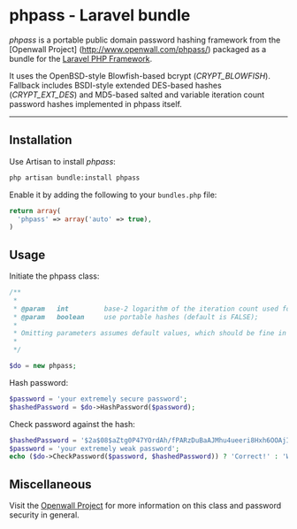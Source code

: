 # phpass - Laravel bundle

*phpass* is a portable public domain password hashing framework from the [Openwall Project]
(http://www.openwall.com/phpass/) packaged as a bundle for the [Laravel PHP Framework](https://github.com/laravel/laravel).  

It uses the OpenBSD-style Blowfish-based bcrypt (*CRYPT_BLOWFISH*). Fallback includes BSDI-style extended DES-based hashes (*CRYPT_EXT_DES*) and 
MD5-based salted and variable iteration count password hashes implemented in phpass itself.

-----

## Installation

Use Artisan to install *phpass*:

```bash
php artisan bundle:install phpass
```

Enable it by adding the following to your `bundles.php` file:

```php
return array(
  'phpass' => array('auto' => true),
)
```

## Usage

Initiate the phpass class:

```php
/**
 *
 * @param   int			base-2 logarithm of the iteration count used for password stretching (default is 8);
 * @param	boolean		use portable hashes (default is FALSE);
 *
 * Omitting parameters assumes default values, which should be fine in most cases.
 *
 */

$do = new phpass;
```

Hash password:

```php
$password = 'your extremely secure password';
$hashedPassword = $do->HashPassword($password);
```

Check password against the hash:

```php
$hashedPassword = '$2a$08$aZtg0P47YOrdAh/fPARzDuBaAJMhu4ueeri8Hxh6OOAjI80HXVwHu';
$password = 'your extremely weak password';
echo ($do->CheckPassword($password, $hashedPassword)) ? 'Correct!' : 'Wrong!'; 
```

## Miscellaneous

Visit the [Openwall Project](http://www.openwall.com/phpass/) for more information on this class and password security in general.
